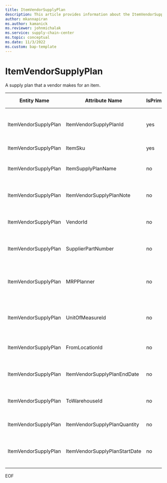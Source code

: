 ```yaml
---
title: ItemVendorSupplyPlan
description: This article provides information about the ItemVendorSupplyPlan entity.
author: mkannapiran
ms.author: kamanick
ms.reviewer: johnmichalak
ms.service: supply-chain-center
ms.topic: conceptual
ms.date: 11/3/2022
ms.custom: bap-template
---
```


# ItemVendorSupplyPlan

A supply plan that a vendor makes for an item.

| **Entity Name** | **Attribute Name** | **IsPrimaryKey** | **Data Type** | **Data Length** | **Description** |
| --- | --- | --- | --- | --- | --- |
| ItemVendorSupplyPlan | ItemVendorSupplyPlanId | yes | string | 36 | Unique Id of the item vendor supply plan. |
| ItemVendorSupplyPlan | ItemSku | yes | string | 20 | Unique Id of the item. |
| ItemVendorSupplyPlan | ItemSupplyPlanName | no | string | 256 | Name of the item supply plan. |
| ItemVendorSupplyPlan | ItemVendorSupplyPlanNote | no | string | 1024 | Note for item vendor supply plan. |
| ItemVendorSupplyPlan | VendorId | no | string | 36 | Unique Id of the supplier or vendor. |
| ItemVendorSupplyPlan | SupplierPartNumber | no | string | 256 | Unique Id of the supplier's item. |
| ItemVendorSupplyPlan | MRPPlanner | no | string | 256 | MRP planner associated with vendor supply plan. |
| ItemVendorSupplyPlan | UnitOfMeasureId | no | string | 36 | Unit of measure Id for the supply plan quantity. |
| ItemVendorSupplyPlan | FromLocationId | no | string | 36 | Vendor supply plan for from location Id. |
| ItemVendorSupplyPlan | ItemVendorSupplyPlanEndDate | no | timestamp | 0 | End date of the item vendor supply plan |
| ItemVendorSupplyPlan | ToWarehouseId | no | string | 36 | Vendor supply plan for the To location Id. |
| ItemVendorSupplyPlan | ItemVendorSupplyPlanQuantity | no | decimal | 0 | Item vendor supply plan quantity. |
| ItemVendorSupplyPlan | ItemVendorSupplyPlanStartDate | no | timestamp | 0 | Start date of the item vendor supply plan. |

EOF